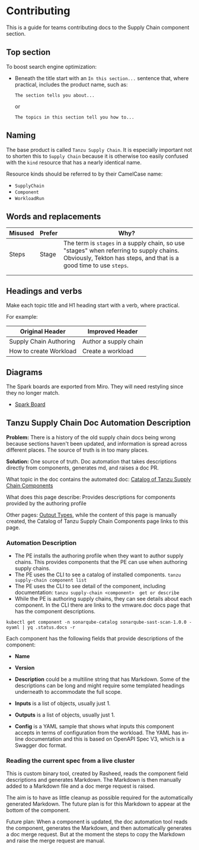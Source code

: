 # Contributing

This is a guide for teams contributing docs to the Supply Chain component section.

## Top section

To boost search engine optimization:

- Beneath the title start with an `In this section...` sentence that, where practical, includes the
  product name, such as:

   ```text
   The section tells you about...
   ```

   or

   ```text
   The topics in this section tell you how to...
   ```

## Naming

The base product is called `Tanzu Supply Chain`. It is especially important not to
shorten this to `Supply Chain` because it is otherwise too easily confused with the `kind` resource
that has a nearly identical name.

Resource kinds should be referred to by their CamelCase name:

- `SupplyChain`
- `Component`
- `WorkloadRun`

## Words and replacements

| Misused | Prefer | Why?                                                                                                                                                          |
|---------|--------|---------------------------------------------------------------------------------------------------------------------------------------------------------------|
| Steps   | Stage  | The term is `stages` in a supply chain, so use "stages" when referring to supply chains. Obviously, Tekton has steps, and that is a good time to use `steps`. |
|         |        |                                                                                                                                                               |
|         |        |                                                                                                                                                               |

## Headings and verbs

Make each topic title and H1 heading start with a verb, where practical.

For example:

| Original Header        | Improved Header       |
|------------------------|-----------------------|
| Supply Chain Authoring | Author a supply chain |
| How to create Workload | Create a workload     |

## Diagrams

The Spark boards are exported from Miro. They will need restyling since they no longer match.

* [Spark Board](https://lucid.app/lucidspark/9b937249-2925-444a-b938-cdc87ca63ebc/edit?view_items=xRgMARDgDguVA&invitationId=inv_ff75f9dc-d1e8-4ef6-93b0-65e959e8a0db)

## Tanzu Supply Chain Doc Automation Description

**Problem:** There is a history of the old supply chain docs being wrong because sections haven't
been updated, and information is spread across different places. The source of truth is in too many
places.

**Solution:** One source of truth. Doc automation that takes descriptions directly from components,
generates md, and raises a doc PR.

What topic in the doc contains the automated doc:
[Catalog of Tanzu Supply Chain Components](https://docs.vmware.com/en/VMware-Tanzu-Application-Platform/1.8/tap/supply-chain-reference-catalog-about.html)

What does this page describe: Provides descriptions for components provided by the authoring profile

Other pages: [Output Types](https://docs.vmware.com/en/VMware-Tanzu-Application-Platform/1.8/tap/supply-chain-reference-catalog-output-types.html),
while the content of this page is manually created, the Catalog of Tanzu Supply Chain Components
page links to this page.

### Automation Description

- The PE installs the authoring profile when they want to author supply chains. This provides components
  that the PE can use when authoring supply chains.
- The PE uses the CLI to see a catalog of installed components. `tanzu supply-chain component list`
- The PE uses the CLI to see detail of the component, including documentation:
  `tanzu supply-chain <component>  get or describe`
- While the PE is authoring supply chains, they can see details about each component. In the CLI
  there are links to the vmware.doc docs page that has the component descriptions.

```shell
kubectl get component -n sonarqube-catalog sonarqube-sast-scan-1.0.0 -oyaml | yq .status.docs -r
```

Each component has the following fields that provide descriptions of the component:

- **Name**

- **Version**

- **Description** could be a multiline string that has Markdown. Some of the descriptions can be
  long and might require some templated headings underneath to accommodate the full scope.

- **Inputs** is a list of objects, usually just 1.

- **Outputs** is a list of objects, usually just 1.

- **Config** is a YAML sample that shows what inputs this component accepts in terms of
  configuration from the workload. The YAML has in-line documentation and this is based on OpenAPI
  Spec V3, which is a Swagger doc format.

### Reading the current spec from a live cluster

This is custom binary tool, created by Rasheed, reads the component field descriptions and generates
Markdown. The Markdown is then manually added to a Markdown file and a doc merge request is raised.

The aim is to have as little cleanup as possible required for the automatically generated Markdown.
The future plan is for this Markdown to appear at the bottom of the component.

Future plan: When a component is updated, the doc automation tool reads the component, generates the
Markdown, and then automatically generates a doc merge request. But at the moment the steps to copy
the Markdown and raise the merge request are manual.
